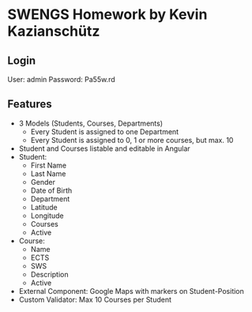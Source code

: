 # SWENGS Homework by Kevin Kazianschütz

##  Login

User: admin
Password: Pa55w.rd

##  Features
- 3 Models (Students, Courses, Departments)
	- Every Student is assigned to one Department
	- Every Student is assigned to 0, 1 or more courses, but max. 10
- Student and Courses listable and editable in Angular
- Student:
	- First Name
	- Last Name
	- Gender
	- Date of Birth
	- Department
	- Latitude
	- Longitude
	- Courses
	- Active
- Course:
	- Name
	- ECTS
	- SWS
	- Description
	- Active
- External Component: Google Maps with markers on Student-Position
- Custom Validator: Max 10 Courses per Student